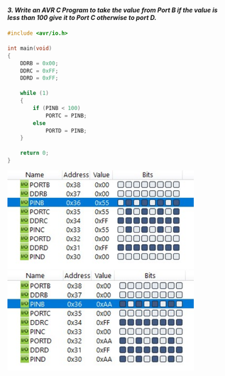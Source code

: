 
#### *3. Write an AVR C Program to take the value from Port B if the value is less than 100 give it to Port C otherwise to port D.*

```c
#include <avr/io.h>

int main(void)
{
	DDRB = 0x00;
	DDRC = 0xFF;
	DDRD = 0xFF;

	while (1)
	{
		if (PINB < 100)
			PORTC = PINB;
		else
			PORTD = PINB;
	}

	return 0;
}
```
<img src="./p3-1.png" style="width:30em" title="output-1" alt="output-1" >

<img src="./p3-2.png" style="width:30em" title="output-2" alt="output-2" >
